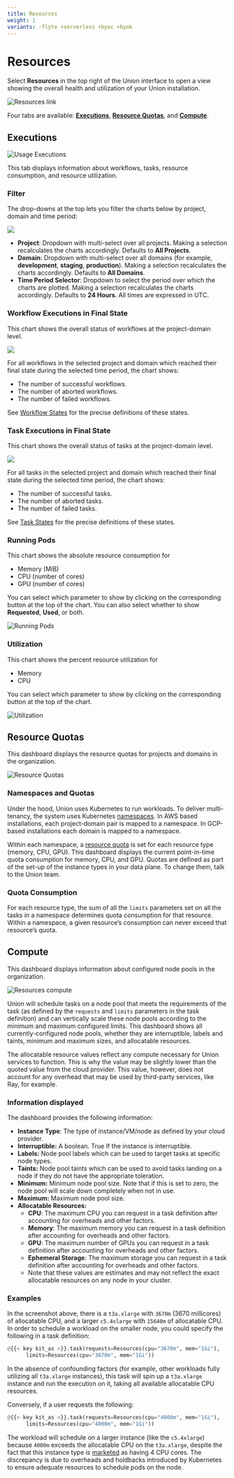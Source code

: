 ```yaml
---
title: Resources
weight: 1
variants: -flyte +serverless +byoc +byok
---
```


# Resources

Select **Resources** in the top right of the Union interface to open a view showing the overall health and utilization of your Union installation.

![Resources link](/_static/images/user-guide/administration/resources/resources-link.png)

Four tabs are available: [**Executions**](#executions), [**Resource Quotas**](#resource-quotas), and [**Compute**](#compute).

## Executions

![Usage Executions](/_static/images/user-guide/administration/resources/resources-executions.png)

This tab displays information about workflows, tasks, resource consumption, and resource utilization.

### Filter

The drop-downs at the top lets you filter the charts below by project, domain and time period:

![](/_static/images/user-guide/administration/resources/filter.png)

* **Project**: Dropdown with multi-select over all projects. Making a selection recalculates the charts accordingly. Defaults to **All Projects**.
* **Domain**: Dropdown with multi-select over all domains (for example, **development**, **staging**, **production**). Making a selection recalculates the charts accordingly. Defaults to **All Domains**.
* **Time Period Selector**: Dropdown to select the period over which the charts are plotted. Making a selection recalculates the charts accordingly. Defaults to **24 Hours**. All times are expressed in UTC.

### Workflow Executions in Final State

This chart shows the overall status of workflows at the project-domain level.

![](/_static/images/user-guide/administration/resources/workflow-executions-in-final-state.png)

For all workflows in the selected project and domain which reached their final state during the selected time period, the chart shows:

* The number of successful workflows.
* The number of aborted workflows.
* The number of failed workflows.

See [Workflow States](https://docs.flyte.org/en/latest/concepts/state_machine.html#workflow-states) for the precise definitions of these states.

### Task Executions in Final State

This chart shows the overall status of tasks at the project-domain level.

![](/_static/images/user-guide/administration/resources/task-executions-in-final-state.png)

For all tasks in the selected project and domain which reached their final state during the selected time period, the chart shows:

* The number of successful tasks.
* The number of aborted tasks.
* The number of failed tasks.

See [Task States](https://docs.flyte.org/en/latest/concepts/state_machine.html#task-states) for the precise definitions of these states.

### Running Pods

This chart shows the absolute resource consumption for

* Memory (MiB)
* CPU (number of cores)
* GPU (number of cores)

You can select which parameter to show by clicking on the corresponding button at the top of the chart.
You can also select whether to show **Requested**, **Used**, or both.

![Running Pods](/_static/images/user-guide/administration/resources/running-pods.png)

### Utilization

This chart shows the percent resource utilization for

* Memory
* CPU

You can select which parameter to show by clicking on the corresponding button at the top of the chart.

![Utilization](/_static/images/user-guide/administration/resources/utilization.png)

## Resource Quotas

This dashboard displays the resource quotas for projects and domains in the organization.

![Resource Quotas](/_static/images/user-guide/administration/resources/resources-resource-quotas.png)

### Namespaces and Quotas

Under the hood, Union uses Kubernetes to run workloads. To deliver multi-tenancy, the system uses Kubernetes [namespaces](https://kubernetes.io/docs/concepts/overview/working-with-objects/namespaces/). In AWS based installations, each project-domain pair is mapped to a namespace. In GCP-based installations each domain is mapped to a namespace.

Within each namespace, a [resource quota](https://kubernetes.io/docs/concepts/policy/resource-quotas/) is set for each resource type (memory, CPU, GPU). This dashboard displays the current point-in-time quota consumption for memory, CPU, and GPU. Quotas are defined as part of the set-up of the instance types in your data plane. To change them, talk to the Union team.

<!-- TODO: Add section back in when we have screenshots for specific percentage examples

### Examples

In Flyte you set resource requests and limits at the task level like this (see [Customizing task resources](../core-concepts/tasks/task-hardware-environment/customizing-task-resources.md)):

```python
@{{< key kit_as >}}.task(requests=Resources(cpu="1", mem="1Gi"),
      limits=Resources(cpu="10", mem="10Gi"))
```


This task (which will manifest as a Kubernetes pod) requests 1 CPU and 1 gibibyte of memory. It sets a limit of 10 CPUs and 10 gibibytes of memory.

If a task requesting the above resources (1 CPU and 1Gi) is executed in a project (for example **cluster-observability**) and domain (for example, **development**) with 10 CPU and 10Gi of quota for CPU and memory respectively, the dashboard will show that 10% of both memory and CPU quotas have been consumed.

![Resource Quotas 10%](/_static/images/user-guide/administration/resources/resources-resource-quotas-10.png)

Likewise, if a task requesting 10 CPU and 10 Gi of memory is executed, the dashboard will show that 100% of both memory and CPU quotas have been consumed.

![Resource Quotas 100%](/_static/images/user-guide/administration/resources/resources-resource-quotas-100.png)

-->

### Quota Consumption

For each resource type, the sum of all the `limits` parameters set on all the tasks in a namespace determines quota consumption for that resource. Within a namespace, a given resource’s consumption can never exceed that resource’s quota.

## Compute

This dashboard displays information about configured node pools in the organization.

![Resources compute](/_static/images/user-guide/administration/resources/resources-compute.png)

Union will schedule tasks on a node pool that meets the requirements of the task (as defined by the `requests` and `limits` parameters in the task definition) and can vertically scale these node pools according to the minimum and maximum configured limits. This dashboard shows all currently-configured node pools, whether they are interruptible, labels and taints, minimum and maximum sizes, and allocatable resources.

The allocatable resource values reflect any compute necessary for Union services to function. This is why the value may be slightly lower than the quoted value from the cloud provider. This value, however, does not account for any overhead that may be used by third-party services, like Ray, for example.

### Information displayed

The dashboard provides the following information:

* **Instance Type**: The type of instance/VM/node as defined by your cloud provider.
* **Interruptible:** A boolean. True If the instance is interruptible.
* **Labels:** Node pool labels which can be used to target tasks at specific node types.
* **Taints:** Node pool taints which can be used to avoid tasks landing on a node if they do not have the appropriate toleration.
* **Minimum:** Minimum node pool size. Note that if this is set to zero, the node pool will scale down completely when not in use.
* **Maximum:** Maximum node pool size.
* **Allocatable Resources:**
    * **CPU**: The maximum CPU you can request in a task definition after accounting for overheads and other factors.
    * **Memory**: The maximum memory you can request in a task definition after accounting for overheads and other factors.
    * **GPU**: The maximum number of GPUs you can request in a task definition after accounting for overheads and other factors.
    * **Ephemeral Storage**: The maximum storage you can request in a task definition after accounting for overheads and other factors.
    * Note that these values are estimates and may not reflect the exact allocatable resources on any node in your cluster.

### Examples

In the screenshot above, there is a `t3a.xlarge` with `3670m` (3670 millicores) of allocatable CPU, and a larger `c5.4xlarge` with `15640m` of allocatable CPU. In order to schedule a workload on the smaller node, you could specify the following in a task definition:

```python
@{{< key kit_as >}}.task(requests=Resources(cpu="3670m", mem="1Gi"),
      limits=Resources(cpu="3670m", mem="1Gi"))
```


In the absence of confounding factors (for example, other workloads fully utilizing all `t3a.xlarge` instances), this task will spin up a `t3a.xlarge` instance and run the execution on it, taking all available allocatable CPU resources.

Conversely, if a user requests the following:

```python
@{{< key kit_as >}}.task(requests=Resources(cpu="4000m", mem="1Gi"),
      limits=Resources(cpu="4000m", mem="1Gi"))
```


The workload will schedule on a larger instance (like the `c5.4xlarge`) because `4000m` exceeds the allocatable CPU on the `t3a.xlarge`, despite the fact that this instance type is [marketed](https://instances.vantage.sh/aws/ec2/t3a.xlarge) as having 4 CPU cores. The discrepancy is due to overheads and holdbacks introduced by Kubernetes to ensure adequate resources to schedule pods on the node.

